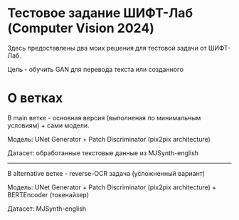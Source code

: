 # Тестовое задание ШИФТ-Лаб (Computer Vision 2024)

Здесь предоставлены два моих решения для тестовой задачи от ШИФТ-Лаб. 

Цель - обучить GAN для перевода текста или созданного 


# О ветках

В main ветке - основная версия (выполненая по минимальным условиям) + сами модели. 

Модель: UNet Generator + Patch Discriminator (pix2pix architecture)

Датасет: обработанные текстовые данные из MJSynth-english

---

В alternative ветке - reverse-OCR задача (усложненный вариант)

Модель: UNet Generator + Patch Discriminator (pix2pix architecture) + BERTEncoder (токенайзер)

Датасет: MJSynth-english
